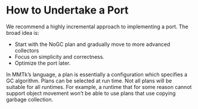 # How to Undertake a Port

We recommend a highly incremental approach to implementing a port.   The broad idea is:
 - Start with the NoGC plan and gradually move to more advanced collectors
 - Focus on simplicity and correctness.
 - Optimize the port later.

In MMTk’s language, a plan is essentially a configuration which specifies a GC algorithm.
Plans can be selected at run time.
Not all plans will be suitable for all runtimes.
For example, a runtime that for some reason cannot support object movement won’t be able to use plans that use copying garbage collection.
